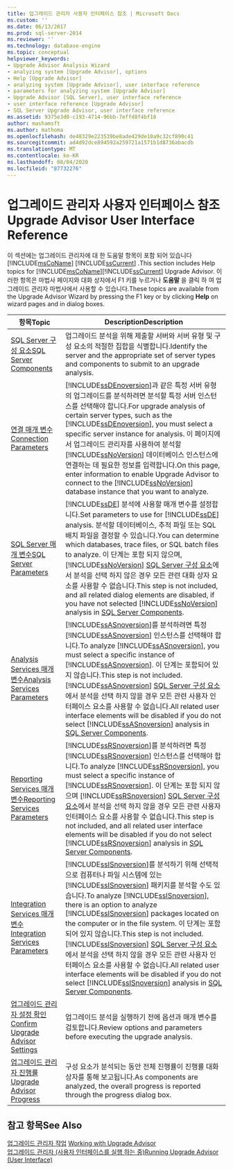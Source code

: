 ```yaml
---
title: 업그레이드 관리자 사용자 인터페이스 참조 | Microsoft Docs
ms.custom: ''
ms.date: 06/13/2017
ms.prod: sql-server-2014
ms.reviewer: ''
ms.technology: database-engine
ms.topic: conceptual
helpviewer_keywords:
- Upgrade Advisor Analysis Wizard
- analyzing system [Upgrade Advisor], options
- Help [Upgrade Advisor]
- analyzing system [Upgrade Advisor], user interface reference
- parameters for analyzing system [Upgrade Advisor]
- Upgrade Advisor [SQL Server], user interface reference
- user interface reference [Upgrade Advisor]
- SQL Server Upgrade Advisor, user interface reference
ms.assetid: 9375e3d0-c193-4714-96bb-7effd8f4bf18
author: mashamsft
ms.author: mathoma
ms.openlocfilehash: de48329e223539be8ade429de10a9c32cf890c41
ms.sourcegitcommit: ad4d92dce894592a259721a1571b1d8736abacdb
ms.translationtype: MT
ms.contentlocale: ko-KR
ms.lasthandoff: 08/04/2020
ms.locfileid: "87732276"
---
```

# <a name="upgrade-advisor-user-interface-reference"></a><span data-ttu-id="38a00-102">업그레이드 관리자 사용자 인터페이스 참조</span><span class="sxs-lookup"><span data-stu-id="38a00-102">Upgrade Advisor User Interface Reference</span></span>
  <span data-ttu-id="38a00-103">이 섹션에는 업그레이드 관리자에 대 한 도움말 항목이 포함 되어 있습니다 [!INCLUDE[msCoName](../../includes/msconame-md.md)] [!INCLUDE[ssCurrent](../../includes/sscurrent-md.md)] .</span><span class="sxs-lookup"><span data-stu-id="38a00-103">This section includes Help topics for [!INCLUDE[msCoName](../../includes/msconame-md.md)][!INCLUDE[ssCurrent](../../includes/sscurrent-md.md)] Upgrade Advisor.</span></span> <span data-ttu-id="38a00-104">이러한 항목은 마법사 페이지와 대화 상자에서 F1 키를 누르거나 **도움말** 을 클릭 하 여 업그레이드 관리자 마법사에서 사용할 수 있습니다.</span><span class="sxs-lookup"><span data-stu-id="38a00-104">These topics are available from the Upgrade Advisor Wizard by pressing the F1 key or by clicking **Help** on wizard pages and in dialog boxes.</span></span>  
  
|<span data-ttu-id="38a00-105">항목</span><span class="sxs-lookup"><span data-stu-id="38a00-105">Topic</span></span>|<span data-ttu-id="38a00-106">Description</span><span class="sxs-lookup"><span data-stu-id="38a00-106">Description</span></span>|  
|-----------|-----------------|  
|[<span data-ttu-id="38a00-107">SQL Server 구성 요소</span><span class="sxs-lookup"><span data-stu-id="38a00-107">SQL Server Components</span></span>](../../../2014/sql-server/install/sql-server-components.md)|<span data-ttu-id="38a00-108">업그레이드 분석을 위해 제출할 서버와 서버 유형 및 구성 요소의 적절한 집합을 식별합니다.</span><span class="sxs-lookup"><span data-stu-id="38a00-108">Identify the server and the appropriate set of server types and components to submit to an upgrade analysis.</span></span>|  
|[<span data-ttu-id="38a00-109">연결 매개 변수</span><span class="sxs-lookup"><span data-stu-id="38a00-109">Connection Parameters</span></span>](../../../2014/sql-server/install/connection-parameters.md)|<span data-ttu-id="38a00-110">[!INCLUDE[ssDEnoversion](../../includes/ssdenoversion-md.md)]과 같은 특정 서버 유형의 업그레이드를 분석하려면 분석할 특정 서버 인스턴스를 선택해야 합니다.</span><span class="sxs-lookup"><span data-stu-id="38a00-110">For upgrade analysis of certain server types, such as the [!INCLUDE[ssDEnoversion](../../includes/ssdenoversion-md.md)], you must select a specific server instance for analysis.</span></span> <span data-ttu-id="38a00-111">이 페이지에서 업그레이드 관리자를 사용하여 분석할 [!INCLUDE[ssNoVersion](../../includes/ssnoversion-md.md)] 데이터베이스 인스턴스에 연결하는 데 필요한 정보를 입력합니다.</span><span class="sxs-lookup"><span data-stu-id="38a00-111">On this page, enter information to enable Upgrade Advisor to connect to the [!INCLUDE[ssNoVersion](../../includes/ssnoversion-md.md)] database instance that you want to analyze.</span></span>|  
|[<span data-ttu-id="38a00-112">SQL Server 매개 변수</span><span class="sxs-lookup"><span data-stu-id="38a00-112">SQL Server Parameters</span></span>](../../../2014/sql-server/install/sql-server-parameters.md)|<span data-ttu-id="38a00-113">[!INCLUDE[ssDE](../../includes/ssde-md.md)] 분석에 사용할 매개 변수를 설정합니다.</span><span class="sxs-lookup"><span data-stu-id="38a00-113">Set parameters to use for [!INCLUDE[ssDE](../../includes/ssde-md.md)] analysis.</span></span> <span data-ttu-id="38a00-114">분석할 데이터베이스, 추적 파일 또는 SQL 배치 파일을 결정할 수 있습니다.</span><span class="sxs-lookup"><span data-stu-id="38a00-114">You can determine which databases, trace files, or SQL batch files to analyze.</span></span> <span data-ttu-id="38a00-115">이 단계는 포함 되지 않으며, [!INCLUDE[ssNoVersion](../../includes/ssnoversion-md.md)] [SQL Server 구성 요소](../../../2014/sql-server/install/sql-server-components.md)에서 분석을 선택 하지 않은 경우 모든 관련 대화 상자 요소를 사용할 수 없습니다.</span><span class="sxs-lookup"><span data-stu-id="38a00-115">This step is not included, and all related dialog elements are disabled, if you have not selected [!INCLUDE[ssNoVersion](../../includes/ssnoversion-md.md)] analysis in [SQL Server Components](../../../2014/sql-server/install/sql-server-components.md).</span></span>|  
|[<span data-ttu-id="38a00-116">Analysis Services 매개 변수</span><span class="sxs-lookup"><span data-stu-id="38a00-116">Analysis Services Parameters</span></span>](../../../2014/sql-server/install/analysis-services-parameters.md)|<span data-ttu-id="38a00-117">[!INCLUDE[ssASnoversion](../../includes/ssasnoversion-md.md)]를 분석하려면 특정 [!INCLUDE[ssASnoversion](../../includes/ssasnoversion-md.md)] 인스턴스를 선택해야 합니다.</span><span class="sxs-lookup"><span data-stu-id="38a00-117">To analyze [!INCLUDE[ssASnoversion](../../includes/ssasnoversion-md.md)], you must select a specific instance of [!INCLUDE[ssASnoversion](../../includes/ssasnoversion-md.md)].</span></span> <span data-ttu-id="38a00-118">이 단계는 포함되어 있지 않습니다.</span><span class="sxs-lookup"><span data-stu-id="38a00-118">This step is not included.</span></span> <span data-ttu-id="38a00-119">[!INCLUDE[ssASnoversion](../../includes/ssasnoversion-md.md)] [SQL Server 구성 요소](../../../2014/sql-server/install/sql-server-components.md)에서 분석을 선택 하지 않을 경우 모든 관련 사용자 인터페이스 요소를 사용할 수 없습니다.</span><span class="sxs-lookup"><span data-stu-id="38a00-119">All related user interface elements will be disabled if you do not select [!INCLUDE[ssASnoversion](../../includes/ssasnoversion-md.md)] analysis in [SQL Server Components](../../../2014/sql-server/install/sql-server-components.md).</span></span>|  
|[<span data-ttu-id="38a00-120">Reporting Services 매개 변수</span><span class="sxs-lookup"><span data-stu-id="38a00-120">Reporting Services Parameters</span></span>](../../../2014/sql-server/install/reporting-services-parameters.md)|<span data-ttu-id="38a00-121">[!INCLUDE[ssRSnoversion](../../includes/ssrsnoversion-md.md)]를 분석하려면 특정 [!INCLUDE[ssRSnoversion](../../includes/ssrsnoversion-md.md)] 인스턴스를 선택해야 합니다.</span><span class="sxs-lookup"><span data-stu-id="38a00-121">To analyze [!INCLUDE[ssRSnoversion](../../includes/ssrsnoversion-md.md)], you must select a specific instance of [!INCLUDE[ssRSnoversion](../../includes/ssrsnoversion-md.md)].</span></span> <span data-ttu-id="38a00-122">이 단계는 포함 되지 않으며 [!INCLUDE[ssRSnoversion](../../includes/ssrsnoversion-md.md)] [SQL Server 구성 요소](../../../2014/sql-server/install/sql-server-components.md)에서 분석을 선택 하지 않을 경우 모든 관련 사용자 인터페이스 요소를 사용할 수 없습니다.</span><span class="sxs-lookup"><span data-stu-id="38a00-122">This step is not included, and all related user interface elements will be disabled if you do not select [!INCLUDE[ssRSnoversion](../../includes/ssrsnoversion-md.md)] analysis in [SQL Server Components](../../../2014/sql-server/install/sql-server-components.md).</span></span>|  
|[<span data-ttu-id="38a00-123">Integration Services 매개 변수</span><span class="sxs-lookup"><span data-stu-id="38a00-123">Integration Services Parameters</span></span>](../../../2014/sql-server/install/integration-services-parameters.md)|<span data-ttu-id="38a00-124">[!INCLUDE[ssISnoversion](../../includes/ssisnoversion-md.md)]를 분석하기 위해 선택적으로 컴퓨터나 파일 시스템에 있는 [!INCLUDE[ssISnoversion](../../includes/ssisnoversion-md.md)] 패키지를 분석할 수도 있습니다.</span><span class="sxs-lookup"><span data-stu-id="38a00-124">To analyze [!INCLUDE[ssISnoversion](../../includes/ssisnoversion-md.md)], there is an option to analyze [!INCLUDE[ssISnoversion](../../includes/ssisnoversion-md.md)] packages located on the computer or in the file system.</span></span> <span data-ttu-id="38a00-125">이 단계는 포함되어 있지 않습니다.</span><span class="sxs-lookup"><span data-stu-id="38a00-125">This step is not included.</span></span> <span data-ttu-id="38a00-126">[!INCLUDE[ssISnoversion](../../includes/ssisnoversion-md.md)] [SQL Server 구성 요소](../../../2014/sql-server/install/sql-server-components.md)에서 분석을 선택 하지 않을 경우 모든 관련 사용자 인터페이스 요소를 사용할 수 없습니다.</span><span class="sxs-lookup"><span data-stu-id="38a00-126">All related user interface elements will be disabled if you do not select [!INCLUDE[ssISnoversion](../../includes/ssisnoversion-md.md)] analysis in [SQL Server Components](../../../2014/sql-server/install/sql-server-components.md).</span></span>|  
|[<span data-ttu-id="38a00-127">업그레이드 관리자 설정 확인</span><span class="sxs-lookup"><span data-stu-id="38a00-127">Confirm Upgrade Advisor Settings</span></span>](../../../2014/sql-server/install/confirm-upgrade-advisor-settings.md)|<span data-ttu-id="38a00-128">업그레이드 분석을 실행하기 전에 옵션과 매개 변수를 검토합니다.</span><span class="sxs-lookup"><span data-stu-id="38a00-128">Review options and parameters before executing the upgrade analysis.</span></span>|  
|[<span data-ttu-id="38a00-129">업그레이드 관리자 진행률</span><span class="sxs-lookup"><span data-stu-id="38a00-129">Upgrade Advisor Progress</span></span>](../../../2014/sql-server/install/upgrade-advisor-progress.md)|<span data-ttu-id="38a00-130">구성 요소가 분석되는 동안 전체 진행률이 진행률 대화 상자를 통해 보고됩니다.</span><span class="sxs-lookup"><span data-stu-id="38a00-130">As components are analyzed, the overall progress is reported through the progress dialog box.</span></span>|  
  
## <a name="see-also"></a><span data-ttu-id="38a00-131">참고 항목</span><span class="sxs-lookup"><span data-stu-id="38a00-131">See Also</span></span>  
 <span data-ttu-id="38a00-132">[업그레이드 관리자 작업](../../../2014/sql-server/install/working-with-upgrade-advisor.md) </span><span class="sxs-lookup"><span data-stu-id="38a00-132">[Working with Upgrade Advisor](../../../2014/sql-server/install/working-with-upgrade-advisor.md) </span></span>  
 [<span data-ttu-id="38a00-133">업그레이드 관리자 &#40;사용자 인터페이스를 실행 하는 중&#41;</span><span class="sxs-lookup"><span data-stu-id="38a00-133">Running Upgrade Advisor &#40;User Interface&#41;</span></span>](../../../2014/sql-server/install/running-upgrade-advisor-user-interface.md)  
  
  
